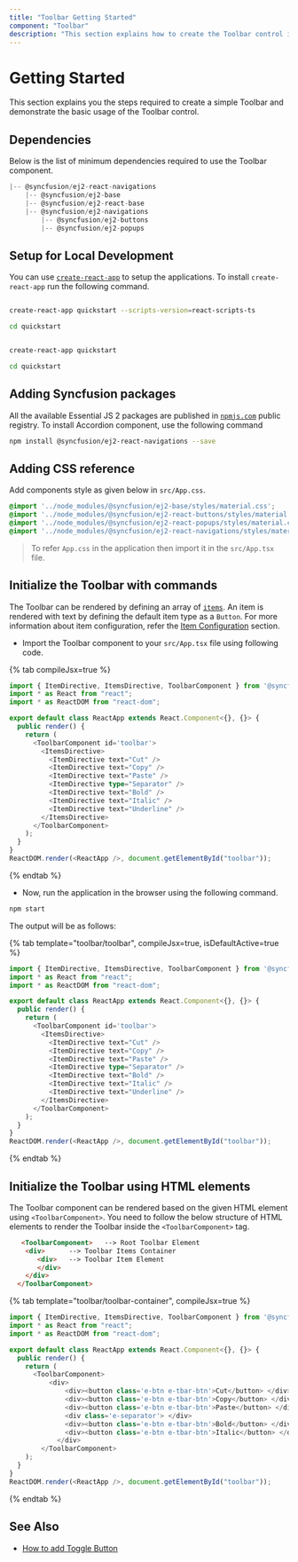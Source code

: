 ```yaml
---
title: "Toolbar Getting Started"
component: "Toolbar"
description: "This section explains how to create the Toolbar control in an React application with its basic features."
---
```


# Getting Started

This section explains you the steps required to create a simple Toolbar and demonstrate the basic usage of the Toolbar control.

## Dependencies

Below is the list of minimum dependencies required to use the Toolbar component.

```javascript
|-- @syncfusion/ej2-react-navigations
    |-- @syncfusion/ej2-base
    |-- @syncfusion/ej2-react-base
    |-- @syncfusion/ej2-navigations
        |-- @syncfusion/ej2-buttons
        |-- @syncfusion/ej2-popups
```

## Setup for Local Development

You can use [`create-react-app`](https://github.com/facebookincubator/create-react-app) to setup the applications.
To install `create-react-app` run the following command.

<div class='tsx'>

```sh

create-react-app quickstart --scripts-version=react-scripts-ts

cd quickstart

```

</div>

<div class='jsx'>

```sh

create-react-app quickstart

cd quickstart

```

</div>

## Adding Syncfusion packages

All the available Essential JS 2 packages are published in [`npmjs.com`](https://www.npmjs.com/~syncfusionorg) public registry.
To install Accordion component, use the following command

```sh
npm install @syncfusion/ej2-react-navigations --save
```

## Adding CSS reference

 Add components style as given below in `src/App.css`.

```css
@import '../node_modules/@syncfusion/ej2-base/styles/material.css';
@import '../node_modules/@syncfusion/ej2-react-buttons/styles/material.css';
@import '../node_modules/@syncfusion/ej2-react-popups/styles/material.css';
@import '../node_modules/@syncfusion/ej2-react-navigations/styles/material.css';

```

> To refer `App.css` in the application then import it in the `src/App.tsx` file.

## Initialize the Toolbar with commands

The Toolbar can be rendered by defining an array of [`items`](../api/toolbar#items). An item is rendered with text by defining the default item type as a `Button`.
For more information about item configuration, refer the [Item Configuration](./item-configuration/) section.

* Import the Toolbar component to your `src/App.tsx` file using following code.

{% tab compileJsx=true %}

```typescript
import { ItemDirective, ItemsDirective, ToolbarComponent } from '@syncfusion/ej2-react-navigations';
import * as React from "react";
import * as ReactDOM from "react-dom";

export default class ReactApp extends React.Component<{}, {}> {
  public render() {
    return (
      <ToolbarComponent id='toolbar'>
        <ItemsDirective>
          <ItemDirective text="Cut" />
          <ItemDirective text="Copy" />
          <ItemDirective text="Paste" />
          <ItemDirective type="Separator" />
          <ItemDirective text="Bold" />
          <ItemDirective text="Italic" />
          <ItemDirective text="Underline" />
        </ItemsDirective>
      </ToolbarComponent>
    );
  }
}
ReactDOM.render(<ReactApp />, document.getElementById("toolbar"));

```

{% endtab %}

* Now, run the application in the browser using the following command.

```bash
npm start
```

The output will be as follows:

{% tab template="toolbar/toolbar", compileJsx=true, isDefaultActive=true %}

```typescript
import { ItemDirective, ItemsDirective, ToolbarComponent } from '@syncfusion/ej2-react-navigations';
import * as React from "react";
import * as ReactDOM from "react-dom";

export default class ReactApp extends React.Component<{}, {}> {
  public render() {
    return (
      <ToolbarComponent id='toolbar'>
        <ItemsDirective>
          <ItemDirective text="Cut" />
          <ItemDirective text="Copy" />
          <ItemDirective text="Paste" />
          <ItemDirective type="Separator" />
          <ItemDirective text="Bold" />
          <ItemDirective text="Italic" />
          <ItemDirective text="Underline" />
        </ItemsDirective>
      </ToolbarComponent>
    );
  }
}
ReactDOM.render(<ReactApp />, document.getElementById("toolbar"));

```

{% endtab %}

## Initialize the Toolbar using HTML elements

The Toolbar component can be rendered based on the given HTML element using `<ToolbarComponent>`.
You need to follow the below structure of HTML elements to render the Toolbar inside the `<ToolbarComponent>` tag.

```html
   <ToolbarComponent>   --> Root Toolbar Element
    <div>      --> Toolbar Items Container
       <div>   --> Toolbar Item Element
       </div>
    </div>
  </ToolbarComponent>
```

{% tab template="toolbar/toolbar-container", compileJsx=true %}

```typescript
import { ItemDirective, ItemsDirective, ToolbarComponent } from '@syncfusion/ej2-react-navigations';
import * as React from "react";
import * as ReactDOM from "react-dom";

export default class ReactApp extends React.Component<{}, {}> {
  public render() {
    return (
      <ToolbarComponent>
          <div>
              <div><button class='e-btn e-tbar-btn'>Cut</button> </div>
              <div><button class='e-btn e-tbar-btn'>Copy</button> </div>
              <div><button class='e-btn e-tbar-btn'>Paste</button> </div>
              <div class='e-separator'> </div>
              <div><button class='e-btn e-tbar-btn'>Bold</button> </div>
              <div><button class='e-btn e-tbar-btn'>Italic</button> </div>
            </div>
        </ToolbarComponent>
    );
  }
}
ReactDOM.render(<ReactApp />, document.getElementById("toolbar"));

```

{% endtab %}

## See Also

* [How to add Toggle Button](./how-to/add-toggle-button/)